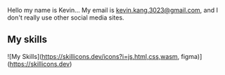 Hello my name is Kevin...
My email is kevin.kang.3023@gmail.com, and I don't really use other social media sites.
## My skills
![My Skills](https://skillicons.dev/icons?i=js,html,css,wasm, figma)](https://skillicons.dev)
